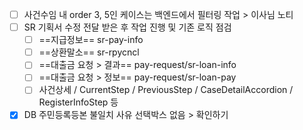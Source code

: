 - [ ] 사건수임 내 order 3, 5인 케이스는 백엔드에서 필터링 작업 > 이사님 노티
- [ ] SR 기획서 수정 전달 받은 후 작업 진행 및 기존 로직 점검
	- [ ] ==지급정보== sr-pay-info
	- [ ] ==상환말소== sr-rpycncl
	- [ ] ==대출금 요청 > 결과== pay-request/sr-loan-info
	- [ ] ==대출금 요청 > 정보== pay-request/sr-loan-pay
	- [ ] 사건상세 / CurrentStep / PreviousStep / CaseDetailAccordion / RegisterInfoStep 등
- [x] DB 주민등록등본 불일치 사유 선택박스 없음 > 확인하기